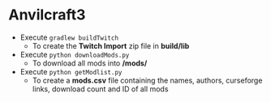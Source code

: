 # Anvilcraft3
- Execute `gradlew buildTwitch`
    - To create the **Twitch Import** zip file in **build/lib**
- Execute `python downloadMods.py`
    - To download all mods into **/mods/**
- Execute `python getModlist.py`
    - To create a **mods.csv** file containing the names, authors, curseforge links, download count and ID of all mods
